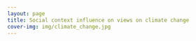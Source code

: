 ```yaml
---
layout: page
title: Social context influence on views on climate change 
cover-img: img/climate_change.jpg
---
```

